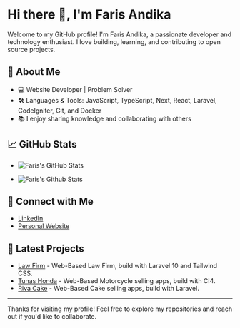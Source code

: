 # Hi there 👋, I'm Faris Andika

Welcome to my GitHub profile! I'm Faris Andika, a passionate developer and technology enthusiast. I love building, learning, and contributing to open source projects.

## 🚀 About Me

- 💻 Website Developer | Problem Solver
- 🛠️ Languages & Tools: JavaScript, TypeScript, Next, React, Laravel, CodeIgniter, Git, and Docker
- 📚 I enjoy sharing knowledge and collaborating with others

## 📈 GitHub Stats

- ![Faris's GitHub Stats](https://github-readme-stats.vercel.app/api?username=farisandikaa&show_icons=true&hide_title=true&count_private=true&theme=dracula)

- ![Faris's Github Stats](https://github-readme-stats.vercel.app/api/top-langs/?username=farisandikaa&theme=dark&hide_border=true&include_all_commits=false&count_private=true&layout=compact)

## 🔗 Connect with Me

- [LinkedIn](https://linkedin.com/in/farisandikaputra)
- [Personal Website](https://farisandika.vercel.app)

## 📝 Latest Projects

-  [Law Firm](https://github.com/farisandikaa/law-firm) - Web-Based Law Firm, build with Laravel 10 and Tailwind CSS.
-  [Tunas Honda](https://github.com/farisandikaa/tunashonda) - Web-Based Motorcycle selling apps, build with CI4.
-  [Riva Cake](https://github.com/farisandikaa/rivacake) - Web-Based Cake selling apps, build with Laravel.


---

Thanks for visiting my profile! Feel free to explore my repositories and reach out if you'd like to collaborate.
